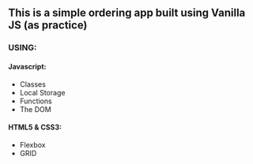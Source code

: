 <h2>This is a simple ordering app built using Vanilla JS (as practice)</h2>

<h3>USING:</h3>

<h4>Javascript:</h4>
<ul>
  <li>Classes</li>
  <li>Local Storage</li>
  <li>Functions</li>
  <li>The DOM</li>
</ul>

<h4>HTML5 & CSS3:</h4>
<ul>
  <li>Flexbox</li>
  <li>GRID</li>
</ul>

